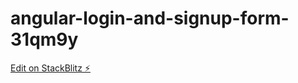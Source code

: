 # angular-login-and-signup-form-31qm9y

[Edit on StackBlitz ⚡️](https://stackblitz.com/edit/angular-login-and-signup-form-3dcspg)